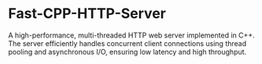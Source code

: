 # Fast-CPP-HTTP-Server
A high-performance, multi-threaded HTTP web server implemented in C++. The server efficiently handles concurrent client connections using thread pooling and asynchronous I/O, ensuring low latency and high throughput.
